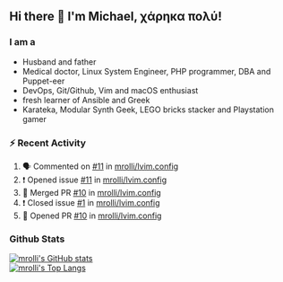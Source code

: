 ## Hi there 👋 I'm Michael, χάρηκα πολύ!

<!--
**mrolli/mrolli** is a ✨ _special_ ✨ repository because its `README.md` (this file) appears on your GitHub profile.

Here are some ideas to get you started:

- 🔭 I’m currently working on ...
- 🌱 I’m currently learning ...
- 👯 I’m looking to collaborate on ...
- 🤔 I’m looking for help with ...
- 💬 Ask me about ...
- 📫 How to reach me: ...
- 😄 Pronouns: ...
- ⚡ Fun fact: ...
-->

### I am a
- Husband and father
- Medical doctor, Linux System Engineer, PHP programmer, DBA and Puppet-eer
- DevOps, Git/Github, Vim and macOS enthusiast
- fresh learner of Ansible and Greek
- Karateka, Modular Synth Geek, LEGO bricks stacker and Playstation gamer 

### :zap: Recent Activity

<!--START_SECTION:activity-->
1. 🗣 Commented on [#11](https://github.com/mrolli/lvim.config/issues/11) in [mrolli/lvim.config](https://github.com/mrolli/lvim.config)
2. ❗️ Opened issue [#11](https://github.com/mrolli/lvim.config/issues/11) in [mrolli/lvim.config](https://github.com/mrolli/lvim.config)
3. 🎉 Merged PR [#10](https://github.com/mrolli/lvim.config/pull/10) in [mrolli/lvim.config](https://github.com/mrolli/lvim.config)
4. ❗️ Closed issue [#1](https://github.com/mrolli/lvim.config/issues/1) in [mrolli/lvim.config](https://github.com/mrolli/lvim.config)
5. 💪 Opened PR [#10](https://github.com/mrolli/lvim.config/pull/10) in [mrolli/lvim.config](https://github.com/mrolli/lvim.config)
<!--END_SECTION:activity-->

### Github Stats
[![mrolli's GitHub stats](https://github-readme-stats.vercel.app/api?username=mrolli&count_private=true&show_icons=true&theme=onedark)](https://github.com/anuraghazra/github-readme-stats)  
[![mrolli's Top Langs](https://github-readme-stats.vercel.app/api/top-langs/?username=mrolli&count_private=true&theme=onedark&hide=c%2B%2B,c,html,cmake,makefile&layout=compact)](https://github.com/anuraghazra/github-readme-stats)

